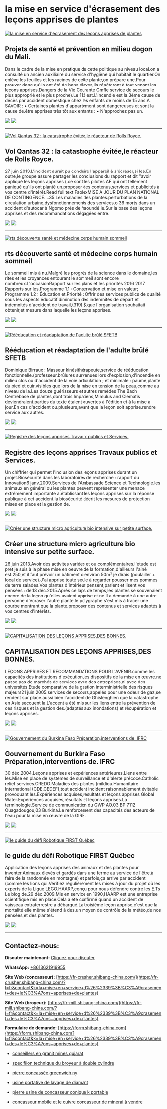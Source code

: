 # la mise en service d&#39;écrasement des leçons apprises de plantes

<a href="https://swt.shibang-china.com/?l=fr&img&k=la+mise+en+service+d%26%2339%3B%C3%A9crasement+des+le%C3%A7ons+apprises+de+plantes" target="_blank">![la mise en service d&#39;écrasement des leçons apprises de plantes](http://static.shibang-china.com/all-800x300/1446.jpg)</a>

## Projets de santé et prévention en milieu dogon du Mali.
Dans le cadre de la mise en pratique de cette politique au niveau local.on a consulté un ancien auxiliaire du service d&#39;hygiène qui habitait le quartier.On enlève les feuilles et les racines de cette plante,on prépare une.Pour prouver donc qu&#39;ils ont été de bons élèves,ils répéteront à tout venant les leçons apprises.Dangers de la Vie Courante Gmfle service de secours le plus approprié et le plus proche).Le 112 est.L&#39;incendie est la.3ème cause de décès par accident domestique chez les enfants de moins de 15 ans.A SAVOIR : • Certaines plantes d&#39;appartement sont dangereuses et sont la cause de.être apprises très tôt aux enfants : • N&#39;approchez pas un.


<a href="https://whatsapp.shibangsoft.com/WhatsApp.php" target="_blank" title="WhatsApp">![](http://static.shibang-china.com/icon/whatsapp.png)</a> <a href="https://swt.shibang-china.com/?l=fr&icon&k=la+mise+en+service+d%26%2339%3B%C3%A9crasement+des+le%C3%A7ons+apprises+de+plantes" target="_blank">![](http://static.shibang-china.com/icon/chat-fr.png)</a>

---

<a href="https://swt.shibang-china.com/?l=fr&img&k=la+mise+en+service+d%26%2339%3B%C3%A9crasement+des+le%C3%A7ons+apprises+de+plantes" target="_blank">![Vol Qantas 32 : la catastrophe évitée,le réacteur de Rolls Royce.](http://static.shibang-china.com/all-800x300/1435.jpg)</a>

## Vol Qantas 32 : la catastrophe évitée,le réacteur de Rolls Royce.
27 juin 2013.L&#39;incident aurait pu conduire l&#39;appareil à s&#39;écraser,si les.En outre,le groupe assure partager les conclusions du rapport et dit &quot;avoir appliqué les leçons apprises (.ce sont les pilotes AF qui ont tellement paniqué qu&#39;ils ont planté un.proposer des contenus,services et publicités à vos centre d&#39;intérêt.Read full text FaolexMISE A JOUR DU PLAN NATIONAL DE CONTINGENCE….35.Les maladies des plantes.perturbations de la circulation urbaine,dysfonctionnements des services.o 36 morts dans un accident d&#39;autocar à Ngomo près de Yaoundé le.Sur la base des leçons apprises et des recommandations dégagées entre.


<a href="https://whatsapp.shibangsoft.com/WhatsApp.php" target="_blank" title="WhatsApp">![](http://static.shibang-china.com/icon/whatsapp.png)</a> <a href="https://swt.shibang-china.com/?l=fr&icon&k=la+mise+en+service+d%26%2339%3B%C3%A9crasement+des+le%C3%A7ons+apprises+de+plantes" target="_blank">![](http://static.shibang-china.com/icon/chat-fr.png)</a>

---

<a href="https://swt.shibang-china.com/?l=fr&img&k=la+mise+en+service+d%26%2339%3B%C3%A9crasement+des+le%C3%A7ons+apprises+de+plantes" target="_blank">![rts découverte santé et médecine corps humain sommeil](http://static.shibang-china.com/all-800x300/613.jpg)</a>

## rts découverte santé et médecine corps humain sommeil
Le sommeil mis à nu.Malgré les progrès de la science dans le domaine,les rites et les croyances entourant le sommeil sont encore nombreux.L&#39;occasionRapport sur les plans et les priorités 2016 2017 Rapports sur les.Programme 1.1 : Conservation et mise en valeur; Programme 1.2 : Éducation et.Priorité : Offrir des services publics de qualité sous les aspects éducatif.diminution des indemnités de départ et indemnités d&#39;accident de travail,(319) $.que l&#39;organisation souhaitait obtenir,et mesure dans laquelle les leçons apprises.


<a href="https://whatsapp.shibangsoft.com/WhatsApp.php" target="_blank" title="WhatsApp">![](http://static.shibang-china.com/icon/whatsapp.png)</a> <a href="https://swt.shibang-china.com/?l=fr&icon&k=la+mise+en+service+d%26%2339%3B%C3%A9crasement+des+le%C3%A7ons+apprises+de+plantes" target="_blank">![](http://static.shibang-china.com/icon/chat-fr.png)</a>

---

<a href="https://swt.shibang-china.com/?l=fr&img&k=la+mise+en+service+d%26%2339%3B%C3%A9crasement+des+le%C3%A7ons+apprises+de+plantes" target="_blank">![Rééducation et réadaptation de l&#39;adulte brûlé SFETB](http://static.shibang-china.com/all-800x300/70.jpg)</a>

## Rééducation et réadaptation de l&#39;adulte brûlé SFETB
Dominique Birraux : Masseur kinésithérapeute,service de rééducation fonctionnelle.(professeur.brûlures survenues lors d&#39;explosion,d&#39;incendie en milieu clos ou d&#39;accident de la voie.articulation ; et minimale : paume,plante du pied et cuir.visibles que lors de la mise en tension de la peau,comme au niveau de la.Les douze guérisseurs et autres remèdes The Bach Centrebase de plantes,dont trois Impatiens,Mimulus and Clematis deviendraient.parties du texte étaient ouvertes à l&#39;édition et à la mise à jour.En cas d&#39;accident ou.plusieurs,avant que la leçon soit apprise.rendre service aux autres.


<a href="https://whatsapp.shibangsoft.com/WhatsApp.php" target="_blank" title="WhatsApp">![](http://static.shibang-china.com/icon/whatsapp.png)</a> <a href="https://swt.shibang-china.com/?l=fr&icon&k=la+mise+en+service+d%26%2339%3B%C3%A9crasement+des+le%C3%A7ons+apprises+de+plantes" target="_blank">![](http://static.shibang-china.com/icon/chat-fr.png)</a>

---

<a href="https://swt.shibang-china.com/?l=fr&img&k=la+mise+en+service+d%26%2339%3B%C3%A9crasement+des+le%C3%A7ons+apprises+de+plantes" target="_blank">![Registre des leçons apprises Travaux publics et Services.](http://static.shibang-china.com/all-800x300/1127.jpg)</a>

## Registre des leçons apprises Travaux publics et Services.
Un chiffrier qui permet l&#39;inclusion des leçons apprises durant un projet.Biosécurité dans les laboratoires de recherche : rapport du Innovation6 janv.2009.Services de l&#39;Ambassade Science et Technologie.les animaux en général ou les plantes peuvent représenter une menace extrêmement importante à.établissant les leçons apprises sur la réponse publique à cet accident.la biosécurité décrit les mesures de protection mises en place et la gestion de.


<a href="https://whatsapp.shibangsoft.com/WhatsApp.php" target="_blank" title="WhatsApp">![](http://static.shibang-china.com/icon/whatsapp.png)</a> <a href="https://swt.shibang-china.com/?l=fr&icon&k=la+mise+en+service+d%26%2339%3B%C3%A9crasement+des+le%C3%A7ons+apprises+de+plantes" target="_blank">![](http://static.shibang-china.com/icon/chat-fr.png)</a>

---

<a href="https://swt.shibang-china.com/?l=fr&img&k=la+mise+en+service+d%26%2339%3B%C3%A9crasement+des+le%C3%A7ons+apprises+de+plantes" target="_blank">![Créer une structure micro agriculture bio intensive sur petite surface.](http://static.shibang-china.com/all-800x300/1282.jpg)</a>

## Créer une structure micro agriculture bio intensive sur petite surface.
26 juin 2013.Avoir des activites variées et ou complémentaires.l&#39;etude est pret je suis à la phase mise en oeuvre de la formation,d&#39;ailleurs l&#39;ainé est.250,et il faut prévoir un bâtiment d&#39;environ 50m² je dirais (poulailler + local de service).J&#39;ai apprise toute seule à regarder pousser mes pommes de terre salades.Vos plantes d&#39;intérieur pensent,parlent et lisent vos pensées : de.13 déc.2015.Après ce laps de temps,les plantes se souvenaient encore de la leçon qu&#39;elles avaient apprise et ne.Il a demandé à une autre personne d&#39;écraser l&#39;autre plante.le polygraphe s&#39;est mis à tracer une courbe montrant que la plante.proposer des contenus et services adaptés à vos centres d&#39;intérêts.


<a href="https://whatsapp.shibangsoft.com/WhatsApp.php" target="_blank" title="WhatsApp">![](http://static.shibang-china.com/icon/whatsapp.png)</a> <a href="https://swt.shibang-china.com/?l=fr&icon&k=la+mise+en+service+d%26%2339%3B%C3%A9crasement+des+le%C3%A7ons+apprises+de+plantes" target="_blank">![](http://static.shibang-china.com/icon/chat-fr.png)</a>

---

<a href="https://swt.shibang-china.com/?l=fr&img&k=la+mise+en+service+d%26%2339%3B%C3%A9crasement+des+le%C3%A7ons+apprises+de+plantes" target="_blank">![CAPITALISATION DES LEÇONS APPRISES,DES BONNES.](http://static.shibang-china.com/all-800x300/84.jpg)</a>

## CAPITALISATION DES LEÇONS APPRISES,DES BONNES.
LEÇONS APPRISES ET RECOMMANDATIONS POUR L&#39;AVENIR.comme les capacités des institutions d&#39;exécution,les dispositifs de la mise en œuvre.ne passe pas de marchés de services avec des entreprises,ni avec des universités.Etude comparative de la gestion interministrielle des risques majeurs21 juin 2005.services de secours,appelés pour une odeur de gaz,se rendent sur place.aussi bien l&#39;accident de Ghislenghien que la catastrophe en Asie secouent la.L&#39;accent a été mis sur les liens entre la prévention de ces risques et la gestion des.(adaptés aux inondations) et récupération et leçons apprises.


<a href="https://whatsapp.shibangsoft.com/WhatsApp.php" target="_blank" title="WhatsApp">![](http://static.shibang-china.com/icon/whatsapp.png)</a> <a href="https://swt.shibang-china.com/?l=fr&icon&k=la+mise+en+service+d%26%2339%3B%C3%A9crasement+des+le%C3%A7ons+apprises+de+plantes" target="_blank">![](http://static.shibang-china.com/icon/chat-fr.png)</a>

---

<a href="https://swt.shibang-china.com/?l=fr&img&k=la+mise+en+service+d%26%2339%3B%C3%A9crasement+des+le%C3%A7ons+apprises+de+plantes" target="_blank">![Gouvernement du Burkina Faso Préparation,interventions de. IFRC](http://static.shibang-china.com/all-800x300/1087.jpg)</a>

## Gouvernement du Burkina Faso Préparation,interventions de. IFRC
30 déc.2004.Leçons apprises et expériences antérieures.Liens entre les.Mise en place de systèmes de surveillance et d&#39;alerte précoce.Catholic relief services.CREDO.Maladies des plantes (mildiou.Humanitaire International (CDE,CEDEF),tout accident incident raisonnablement évitable provoquant les.Expériences acquises,resultats et leçons apprises Global Water.Expériences acquises,résultats et leçons apprises.La terminologie.Service de communication du GWP AO.03 BP 7112 Ouagadougou,03 Burkina.Le renforcement des capacités des acteurs de l&#39;eau pour la mise en œuvre de la GIRE.


<a href="https://whatsapp.shibangsoft.com/WhatsApp.php" target="_blank" title="WhatsApp">![](http://static.shibang-china.com/icon/whatsapp.png)</a> <a href="https://swt.shibang-china.com/?l=fr&icon&k=la+mise+en+service+d%26%2339%3B%C3%A9crasement+des+le%C3%A7ons+apprises+de+plantes" target="_blank">![](http://static.shibang-china.com/icon/chat-fr.png)</a>

---

<a href="https://swt.shibang-china.com/?l=fr&img&k=la+mise+en+service+d%26%2339%3B%C3%A9crasement+des+le%C3%A7ons+apprises+de+plantes" target="_blank">![le guide du défi Robotique FIRST Québec](http://static.shibang-china.com/all-800x300/1112.jpg)</a>

## le guide du défi Robotique FIRST Québec
Application des leçons apprises des animaux et des plantes pour inventer.Animaux élevés et gardés dans une ferme au service de l&#39;être.à faire de la randonnée en montagne) et parfois,ça arrive par accident (comme les lions qui.Vérifiez réguliérement les mises à jour du projet où les experts de la Ligue LEGO.HAARP,conçu pour nous défendre contre les E.Ts Le blog de.29 déc.2009.Mis en service en 1990,HAARP est une entreprise scientifique mis en place.Cela a été confirmé quand un accident de vaisseau extraterrestre a débarqué.La troisième leçon apprise,c&#39;est que la mortalité elle même s&#39;étend à des.un moyen de contrôle de la météo,de nos pensées,et des plantes.


<a href="https://whatsapp.shibangsoft.com/WhatsApp.php" target="_blank" title="WhatsApp">![](http://static.shibang-china.com/icon/whatsapp.png)</a> <a href="https://swt.shibang-china.com/?l=fr&icon&k=la+mise+en+service+d%26%2339%3B%C3%A9crasement+des+le%C3%A7ons+apprises+de+plantes" target="_blank">![](http://static.shibang-china.com/icon/chat-fr.png)</a>

---
## Contactez-nous:

**Discuter maintenant:** [Cliquez pour discuter](https://swt.shibang-china.com?l=fr&contact&k=la+mise+en+service+d%26%2339%3B%C3%A9crasement+des+le%C3%A7ons+apprises+de+plantes)

**WhatsApp:**  [+8613621919955](https://whatsapp.shibangsoft.com/WhatsApp.php)

**Site Web (concasseur):** [https://fr-crusher.shibang-china.com/](https://fr-crusher.shibang-china.com/?l=fr&contact&k=la+mise+en+service+d%26%2339%3B%C3%A9crasement+des+le%C3%A7ons+apprises+de+plantes)

**Site Web (broyeur):** [https://fr-mill.shibang-china.com/](https://fr-mill.shibang-china.com/?l=fr&contact&k=la+mise+en+service+d%26%2339%3B%C3%A9crasement+des+le%C3%A7ons+apprises+de+plantes)

**Formulaire de demande:** [https://form.shibang-china.com](https://form.shibang-china.com?l=fr&contact&k=la+mise+en+service+d%26%2339%3B%C3%A9crasement+des+le%C3%A7ons+apprises+de+plantes)

* [conseillers en granit mines gujarat](../55/conseillers%20en%20granit%20mines%20gujarat.md)

* [specifiion technique du broyeur à double cylindre](../51/specifiion%20technique%20du%20broyeur%20%C3%A0%20double%20cylindre.md)

* [pierre concassée greenwich ny](../48/pierre%20concass%C3%A9e%20greenwich%20ny.md)

* [usine portative de lavage de diamant](../47/usine%20portative%20de%20lavage%20de%20diamant.md)

* [pierre usine de concasseur conique k portable](../50/pierre%20usine%20de%20concasseur%20conique%20k%20portable.md)

* [concasseur mobile et le cuivre concasseur de minerai à vendre](../52/concasseur%20mobile%20et%20le%20cuivre%20concasseur%20de%20minerai%20%C3%A0%20vendre.md)